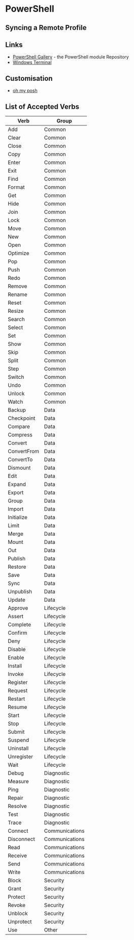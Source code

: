 # PowerShell

## Syncing a Remote Profile

## Links

* [PowerShell Gallery](https://www.powershellgallery.com) - the PowerShell module Repository
* [Windows Terminal](https://github.com/microsoft/terminal)

## Customisation

* [oh my posh](https://ohmyposh.dev)

## List of Accepted Verbs


| Verb        | Group          |
|-------------|----------------|
| Add         | Common         |
| Clear       | Common         |
| Close       | Common         |
| Copy        | Common         |
| Enter       | Common         |
| Exit        | Common         |
| Find        | Common         |
| Format      | Common         |
| Get         | Common         |
| Hide        | Common         |
| Join        | Common         |
| Lock        | Common         |
| Move        | Common         |
| New         | Common         |
| Open        | Common         |
| Optimize    | Common         |
| Pop         | Common         |
| Push        | Common         |
| Redo        | Common         |
| Remove      | Common         |
| Rename      | Common         |
| Reset       | Common         |
| Resize      | Common         |
| Search      | Common         |
| Select      | Common         |
| Set         | Common         |
| Show        | Common         |
| Skip        | Common         |
| Split       | Common         |
| Step        | Common         |
| Switch      | Common         |
| Undo        | Common         |
| Unlock      | Common         |
| Watch       | Common         |
| Backup      | Data           |
| Checkpoint  | Data           |
| Compare     | Data           |
| Compress    | Data           |
| Convert     | Data           |
| ConvertFrom | Data           |
| ConvertTo   | Data           |
| Dismount    | Data           |
| Edit        | Data           |
| Expand      | Data           |
| Export      | Data           |
| Group       | Data           |
| Import      | Data           |
| Initialize  | Data           |
| Limit       | Data           |
| Merge       | Data           |
| Mount       | Data           |
| Out         | Data           |
| Publish     | Data           |
| Restore     | Data           |
| Save        | Data           |
| Sync        | Data           |
| Unpublish   | Data           |
| Update      | Data           |
| Approve     | Lifecycle      |
| Assert      | Lifecycle      |
| Complete    | Lifecycle      |
| Confirm     | Lifecycle      |
| Deny        | Lifecycle      |
| Disable     | Lifecycle      |
| Enable      | Lifecycle      |
| Install     | Lifecycle      |
| Invoke      | Lifecycle      |
| Register    | Lifecycle      |
| Request     | Lifecycle      |
| Restart     | Lifecycle      |
| Resume      | Lifecycle      |
| Start       | Lifecycle      |
| Stop        | Lifecycle      |
| Submit      | Lifecycle      |
| Suspend     | Lifecycle      |
| Uninstall   | Lifecycle      |
| Unregister  | Lifecycle      |
| Wait        | Lifecycle      |
| Debug       | Diagnostic     |
| Measure     | Diagnostic     |
| Ping        | Diagnostic     |
| Repair      | Diagnostic     |
| Resolve     | Diagnostic     |
| Test        | Diagnostic     |
| Trace       | Diagnostic     |
| Connect     | Communications |
| Disconnect  | Communications |
| Read        | Communications |
| Receive     | Communications |
| Send        | Communications |
| Write       | Communications |
| Block       | Security       |
| Grant       | Security       |
| Protect     | Security       |
| Revoke      | Security       |
| Unblock     | Security       |
| Unprotect   | Security       |
| Use         | Other          |
